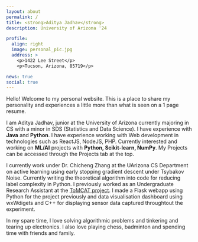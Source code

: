 ```yaml
---
layout: about
permalink: /
title: <strong>Aditya Jadhav</strong>
description: University of Arizona '24

profile:
  align: right
  image: personal_pic.jpg
  address: >
    <p>1422 Lee Street</p>
    <p>Tucson, Arizona, 85719</p>

news: true
social: true
---
```


Hello! Welcome to my personal website. This is a place to share my personality and experiences a little more than what is seen on a 1 page resume.

I am Aditya Jadhav, junior at the University of Arizona currently majoring in CS with a minor in SDS (Statistics and Data Science). I have experience with <strong>Java</strong> and <strong>Python</strong>. I have experience working with Web development in technologies such as ReactJS, NodeJS, PHP. Currently interested and working on <strong>ML/AI</strong> projects with <strong>Python, Scikit-learn, NumPy</strong>. My Projects can be accessed through the Projects tab at the top. 

I currently work under Dr. Chicheng Zhang at the UArizona CS Department on active learning using early stopping gradient descent under
Tsybakov Noise. Currently writing the theoretical algorithm into code for reducing label complexity in Python. I previously worked as an Undergraduate Research Assistant at the [ToMCAT project](https://ml4ai.github.io/tomcat/). I made a Flask webapp using Python for the project previously and data visualisation dashboard using wxWdigets and C++ for displaying sensor data captured throughtout the experiment. 

In my spare time, I love solving algorithmic problems and tinkering and tearing up electronics. I also love playing chess, badminton and spending time with friends and family. 

